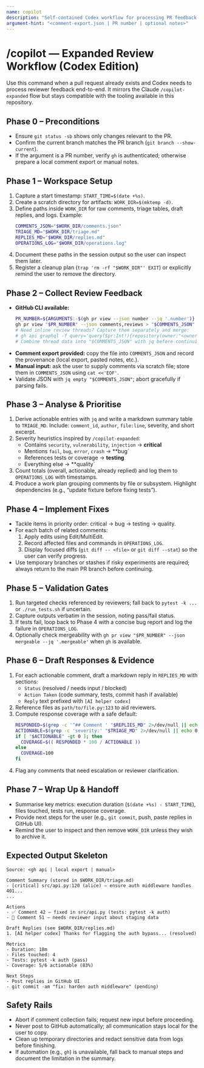 ```yaml
---
name: copilot
description: "Self-contained Codex workflow for processing PR feedback and drafting responses"
argument-hint: "<comment-export.json | PR number | optional notes>"
---
```


# /copilot — Expanded Review Workflow (Codex Edition)

Use this command when a pull request already exists and Codex needs to process reviewer feedback end-to-end. It mirrors the Claude `/copilot-expanded` flow but stays compatible with the tooling available in this repository.

## Phase 0 – Preconditions
- Ensure `git status -sb` shows only changes relevant to the PR.
- Confirm the current branch matches the PR branch (`git branch --show-current`).
- If the argument is a PR number, verify `gh` is authenticated; otherwise prepare a local comment export or manual notes.

## Phase 1 – Workspace Setup
1. Capture a start timestamp: `START_TIME=$(date +%s)`.
2. Create a scratch directory for artifacts: `WORK_DIR=$(mktemp -d)`.
3. Define paths inside `WORK_DIR` for raw comments, triage tables, draft replies, and logs. Example:
   ```bash
   COMMENTS_JSON="$WORK_DIR/comments.json"
   TRIAGE_MD="$WORK_DIR/triage.md"
   REPLIES_MD="$WORK_DIR/replies.md"
   OPERATIONS_LOG="$WORK_DIR/operations.log"
   ```
4. Document these paths in the session output so the user can inspect them later.
5. Register a cleanup plan (`trap 'rm -rf "$WORK_DIR"' EXIT`) or explicitly remind the user to remove the directory.

## Phase 2 – Collect Review Feedback
- **GitHub CLI available:**
  ```bash
  PR_NUMBER=${ARGUMENTS:-$(gh pr view --json number --jq '.number')}
  gh pr view "$PR_NUMBER" --json comments,reviews > "$COMMENTS_JSON"
  # Need inline review threads? Capture them separately and merge:
  # gh api graphql -f query='query($pr:Int!){repository(owner:"<owner>",name:"<repo>"){pullRequest(number:$pr){reviewThreads{nodes{comments{body,path,startLine,line}}}}}}' -f pr="$PR_NUMBER" > "$WORK_DIR/review_threads.json"
  # Combine thread data into "$COMMENTS_JSON" with jq before continuing.
  ```
- **Comment export provided:** copy the file into `COMMENTS_JSON` and record the provenance (local export, pasted notes, etc.).
- **Manual input:** ask the user to supply comments via scratch file; store them in `COMMENTS_JSON` using `cat <<'EOF'`.
- Validate JSON with `jq empty "$COMMENTS_JSON"`; abort gracefully if parsing fails.

## Phase 3 – Analyse & Prioritise
1. Derive actionable entries with `jq` and write a markdown summary table to `TRIAGE_MD`. Include: `comment_id`, `author`, `file:line`, severity, and short excerpt.
2. Severity heuristics inspired by `/copilot-expanded`:
   - Contains `security`, `vulnerability`, `injection` → **critical**
   - Mentions `fail`, `bug`, `error`, `crash` → **bug`
   - References tests or coverage → **testing**
   - Everything else → **quality`
3. Count totals (overall, actionable, already replied) and log them to `OPERATIONS_LOG` with timestamps.
4. Produce a work plan grouping comments by file or subsystem. Highlight dependencies (e.g., “update fixture before fixing tests”).

## Phase 4 – Implement Fixes
- Tackle items in priority order: critical → bug → testing → quality.
- For each batch of related comments:
  1. Apply edits using Edit/MultiEdit.
  2. Record affected files and commands in `OPERATIONS_LOG`.
  3. Display focused diffs (`git diff -- <file>` or `git diff --stat`) so the user can verify progress.
- Use temporary branches or stashes if risky experiments are required; always return to the main PR branch before continuing.

## Phase 5 – Validation Gates
1. Run targeted checks referenced by reviewers; fall back to `pytest -k ...` or `./run_tests.sh` if uncertain.
2. Capture outputs verbatim in the session, noting pass/fail status.
3. If tests fail, loop back to Phase 4 with a concise bug report and log the failure in `OPERATIONS_LOG`.
4. Optionally check mergeability with `gh pr view "$PR_NUMBER" --json mergeable --jq '.mergeable'` when `gh` is available.

## Phase 6 – Draft Responses & Evidence
1. For each actionable comment, draft a markdown reply in `REPLIES_MD` with sections:
   - `Status` (resolved / needs input / blocked)
   - `Action Taken` (code summary, tests, commit hash if available)
   - `Reply` text prefixed with `[AI helper codex]`
2. Reference files as `path/to/file.py:123` to aid reviewers.
3. Compute response coverage with a safe default:
   ```bash
   RESPONDED=$(grep -c '^## Comment ' "$REPLIES_MD" 2>/dev/null || echo 0)
   ACTIONABLE=$(grep -c 'severity:' "$TRIAGE_MD" 2>/dev/null || echo 0)
   if [ "$ACTIONABLE" -gt 0 ]; then
     COVERAGE=$(( RESPONDED * 100 / ACTIONABLE ))
   else
     COVERAGE=100
   fi
   ```
4. Flag any comments that need escalation or reviewer clarification.

## Phase 7 – Wrap Up & Handoff
- Summarise key metrics: execution duration (`$(date +%s) - START_TIME`), files touched, tests run, response coverage.
- Provide next steps for the user (e.g., `git commit`, push, paste replies in GitHub UI).
- Remind the user to inspect and then remove `WORK_DIR` unless they wish to archive it.

## Expected Output Skeleton
```
Source: <gh api | local export | manual>

Comment Summary (stored in $WORK_DIR/triage.md)
- [critical] src/api.py:120 (alice) – ensure auth middleware handles 401...
...

Actions
- ✅ Comment 42 – fixed in src/api.py (tests: pytest -k auth)
- 🔄 Comment 51 – needs reviewer input about staging data

Draft Replies (see $WORK_DIR/replies.md)
1. [AI helper codex] Thanks for flagging the auth bypass... (resolved)

Metrics
- Duration: 18m
- Files touched: 4
- Tests: pytest -k auth (pass)
- Coverage: 5/6 actionable (83%)

Next Steps
- Post replies in GitHub UI
- git commit -am "fix: harden auth middleware" (pending)
```

## Safety Rails
- Abort if comment collection fails; request new input before proceeding.
- Never post to GitHub automatically; all communication stays local for the user to copy.
- Clean up temporary directories and redact sensitive data from logs before finishing.
- If automation (e.g., `gh`) is unavailable, fall back to manual steps and document the limitation in the summary.
